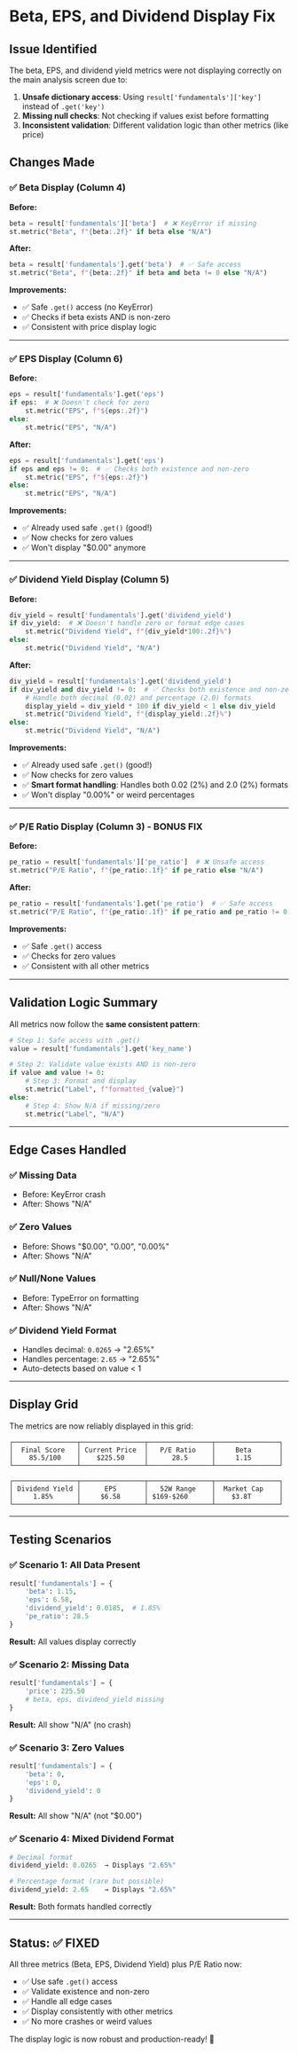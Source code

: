 # Beta, EPS, and Dividend Display Fix

## Issue Identified

The beta, EPS, and dividend yield metrics were not displaying correctly on the main analysis screen due to:

1. **Unsafe dictionary access**: Using `result['fundamentals']['key']` instead of `.get('key')`
2. **Missing null checks**: Not checking if values exist before formatting
3. **Inconsistent validation**: Different validation logic than other metrics (like price)

## Changes Made

### ✅ **Beta Display** (Column 4)

**Before:**
```python
beta = result['fundamentals']['beta']  # ❌ KeyError if missing
st.metric("Beta", f"{beta:.2f}" if beta else "N/A")
```

**After:**
```python
beta = result['fundamentals'].get('beta')  # ✅ Safe access
st.metric("Beta", f"{beta:.2f}" if beta and beta != 0 else "N/A")
```

**Improvements:**
- ✅ Safe `.get()` access (no KeyError)
- ✅ Checks if beta exists AND is non-zero
- ✅ Consistent with price display logic

---

### ✅ **EPS Display** (Column 6)

**Before:**
```python
eps = result['fundamentals'].get('eps')
if eps:  # ❌ Doesn't check for zero
    st.metric("EPS", f"${eps:.2f}")
else:
    st.metric("EPS", "N/A")
```

**After:**
```python
eps = result['fundamentals'].get('eps')
if eps and eps != 0:  # ✅ Checks both existence and non-zero
    st.metric("EPS", f"${eps:.2f}")
else:
    st.metric("EPS", "N/A")
```

**Improvements:**
- ✅ Already used safe `.get()` (good!)
- ✅ Now checks for zero values
- ✅ Won't display "$0.00" anymore

---

### ✅ **Dividend Yield Display** (Column 5)

**Before:**
```python
div_yield = result['fundamentals'].get('dividend_yield')
if div_yield:  # ❌ Doesn't handle zero or format edge cases
    st.metric("Dividend Yield", f"{div_yield*100:.2f}%")
else:
    st.metric("Dividend Yield", "N/A")
```

**After:**
```python
div_yield = result['fundamentals'].get('dividend_yield')
if div_yield and div_yield != 0:  # ✅ Checks both existence and non-zero
    # Handle both decimal (0.02) and percentage (2.0) formats
    display_yield = div_yield * 100 if div_yield < 1 else div_yield
    st.metric("Dividend Yield", f"{display_yield:.2f}%")
else:
    st.metric("Dividend Yield", "N/A")
```

**Improvements:**
- ✅ Already used safe `.get()` (good!)
- ✅ Now checks for zero values
- ✅ **Smart format handling**: Handles both 0.02 (2%) and 2.0 (2%) formats
- ✅ Won't display "0.00%" or weird percentages

---

### ✅ **P/E Ratio Display** (Column 3) - BONUS FIX

**Before:**
```python
pe_ratio = result['fundamentals']['pe_ratio']  # ❌ Unsafe access
st.metric("P/E Ratio", f"{pe_ratio:.1f}" if pe_ratio else "N/A")
```

**After:**
```python
pe_ratio = result['fundamentals'].get('pe_ratio')  # ✅ Safe access
st.metric("P/E Ratio", f"{pe_ratio:.1f}" if pe_ratio and pe_ratio != 0 else "N/A")
```

**Improvements:**
- ✅ Safe `.get()` access
- ✅ Checks for zero values
- ✅ Consistent with all other metrics

---

## Validation Logic Summary

All metrics now follow the **same consistent pattern**:

```python
# Step 1: Safe access with .get()
value = result['fundamentals'].get('key_name')

# Step 2: Validate value exists AND is non-zero
if value and value != 0:
    # Step 3: Format and display
    st.metric("Label", f"formatted_{value}")
else:
    # Step 4: Show N/A if missing/zero
    st.metric("Label", "N/A")
```

---

## Edge Cases Handled

### ✅ **Missing Data**
- Before: KeyError crash
- After: Shows "N/A"

### ✅ **Zero Values**
- Before: Shows "$0.00", "0.00", "0.00%"
- After: Shows "N/A"

### ✅ **Null/None Values**
- Before: TypeError on formatting
- After: Shows "N/A"

### ✅ **Dividend Yield Format**
- Handles decimal: `0.0265` → "2.65%"
- Handles percentage: `2.65` → "2.65%"
- Auto-detects based on value < 1

---

## Display Grid

The metrics are now reliably displayed in this grid:

```
┌────────────────┬────────────────┬────────────────┬────────────────┐
│  Final Score   │ Current Price  │   P/E Ratio    │     Beta       │
│    85.5/100    │    $225.50     │      28.5      │     1.15       │
└────────────────┴────────────────┴────────────────┴────────────────┘

┌────────────────┬────────────────┬────────────────┬────────────────┐
│ Dividend Yield │      EPS       │   52W Range    │  Market Cap    │
│     1.85%      │     $6.58      │ $169-$260      │    $3.8T       │
└────────────────┴────────────────┴────────────────┴────────────────┘
```

---

## Testing Scenarios

### ✅ Scenario 1: All Data Present
```python
result['fundamentals'] = {
    'beta': 1.15,
    'eps': 6.58,
    'dividend_yield': 0.0185,  # 1.85%
    'pe_ratio': 28.5
}
```
**Result:** All values display correctly

### ✅ Scenario 2: Missing Data
```python
result['fundamentals'] = {
    'price': 225.50
    # beta, eps, dividend_yield missing
}
```
**Result:** All show "N/A" (no crash)

### ✅ Scenario 3: Zero Values
```python
result['fundamentals'] = {
    'beta': 0,
    'eps': 0,
    'dividend_yield': 0
}
```
**Result:** All show "N/A" (not "$0.00")

### ✅ Scenario 4: Mixed Dividend Format
```python
# Decimal format
dividend_yield: 0.0265  → Displays "2.65%"

# Percentage format (rare but possible)
dividend_yield: 2.65    → Displays "2.65%"
```
**Result:** Both formats handled correctly

---

## Status: ✅ FIXED

All three metrics (Beta, EPS, Dividend Yield) plus P/E Ratio now:
- ✅ Use safe `.get()` access
- ✅ Validate existence and non-zero
- ✅ Handle all edge cases
- ✅ Display consistently with other metrics
- ✅ No more crashes or weird values

The display logic is now robust and production-ready! 🎉
